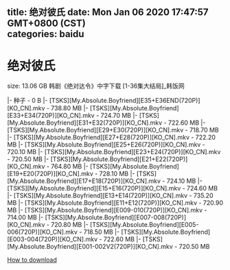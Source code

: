 
title: 绝对彼氏
date: Mon Jan 06 2020 17:47:57 GMT+0800 (CST)    
categories: baidu
---

# 绝对彼氏
size: 13.06 GB
 韩剧《绝对达令》中字下载 [1-36集大结局]_韩饭网
 
|- 种子 - 0 B
|- [TSKS][My.Absolute.Boyfriend][E35+E36END(720P)][KO_CN].mkv - 738.80 MB
|- [TSKS][My.Absolute.Boyfriend][E33+E34(720P)][KO_CN].mkv - 724.70 MB
|- [TSKS][My.Absolute.Boyfriend][E31+E32(720P)][KO_CN].mkv - 722.60 MB
|- [TSKS][My.Absolute.Boyfriend][E29+E30(720P)][KO_CN].mkv - 718.70 MB
|- [TSKS][My.Absolute.Boyfriend][E27+E28(720P)][KO_CN].mkv - 722.20 MB
|- [TSKS][My.Absolute.Boyfriend][E25+E26(720P)][KO_CN].mkv - 720.10 MB
|- [TSKS][My.Absolute.Boyfriend][E23+E24(720P)][KO_CN].mkv - 720.50 MB
|- [TSKS][My.Absolute.Boyfriend][E21+E22(720P)][KO_CN].mkv - 764.80 MB
|- [TSKS][My.Absolute.Boyfriend][E19+E20(720P)][KO_CN].mkv - 728.10 MB
|- [TSKS][My.Absolute.Boyfriend][E17+E18(720P)][KO_CN].mkv - 724.10 MB
|- [TSKS][My.Absolute.Boyfriend][E15+E16(720P)][KO_CN].mkv - 724.60 MB
|- [TSKS][My.Absolute.Boyfriend][E13+E14(720P)][KO_CN].mkv - 735.20 MB
|- [TSKS][My.Absolute.Boyfriend][E11+E12(720P)][KO_CN].mkv - 720.90 MB
|- [TSKS][My.Absolute.Boyfriend][E009-010(720P)][KO_CN].mkv - 714.00 MB
|- [TSKS][My.Absolute.Boyfriend][E007-008(720P)][KO_CN].mkv - 720.80 MB
|- [TSKS][My.Absolute.Boyfriend][E005-006(720P)][KO_CN].mkv - 718.50 MB
|- [TSKS][My.Absolute.Boyfriend][E003-004(720P)][KO_CN].mkv - 722.60 MB
|- [TSKS][My.Absolute.Boyfriend][E001-002V2(720P)][KO_CN].mkv - 720.50 MB

[How to download](https://bpcam.bemobtrk.com/go/2ceec3aa-1ca2-46d6-b9ff-aaa5c184517c?jno=3268)